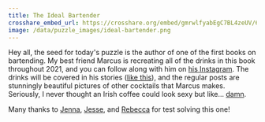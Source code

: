 ```yaml
---
title: The Ideal Bartender
crosshare_embed_url: https://crosshare.org/embed/gmrwlfyabEgC7BL4zeUV/6GZEUgttSaMcNGI8CIiXptC8S1E3
image: /data/puzzle_images/ideal-bartender.png
---
```


Hey all, the seed for today's puzzle is the author of one of the first books on bartending. My best friend Marcus is recreating all of the drinks in this book throughout 2021, and you can follow along with him on [his Instagram](https://www.instagram.com/malexmakesmixes/). The drinks will be covered in his stories ([like this](https://www.instagram.com/stories/highlights/17903880571708311/)), and the regular posts are stunningly beautiful pictures of other cocktails that Marcus makes. Seriously, I never thought an Irish coffee could look sexy but like... [damn](https://www.instagram.com/p/CH59b4Kjof2/).

Many thanks to [Jenna](https://twitter.com/postpunklesbian), [Jesse](https://twitter.com/Jesselansner), and [Rebecca](https://twitter.com/Rebecculous) for test solving this one!